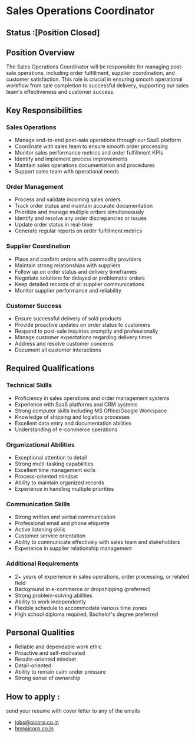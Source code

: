 # Sales Operations Coordinator

## Status :[Position Closed]

## Position Overview
The Sales Operations Coordinator will be responsible for managing post-sale operations, including order fulfillment, supplier coordination, and customer satisfaction. This role is crucial in ensuring smooth operational workflow from sale completion to successful delivery, supporting our sales team's effectiveness and customer success.

## Key Responsibilities

### Sales Operations
- Manage end-to-end post-sale operations through our SaaS platform
- Coordinate with sales team to ensure smooth order processing
- Monitor sales performance metrics and order fulfillment KPIs
- Identify and implement process improvements
- Maintain sales operations documentation and procedures
- Support sales team with operational needs

### Order Management
- Process and validate incoming sales orders
- Track order status and maintain accurate documentation
- Prioritize and manage multiple orders simultaneously
- Identify and resolve any order discrepancies or issues
- Update order status in real-time
- Generate regular reports on order fulfillment metrics

### Supplier Coordination
- Place and confirm orders with commodity providers
- Maintain strong relationships with suppliers
- Follow up on order status and delivery timeframes
- Negotiate solutions for delayed or problematic orders
- Keep detailed records of all supplier communications
- Monitor supplier performance and reliability

### Customer Success
- Ensure successful delivery of sold products
- Provide proactive updates on order status to customers
- Respond to post-sale inquiries promptly and professionally
- Manage customer expectations regarding delivery times
- Address and resolve customer concerns
- Document all customer interactions

## Required Qualifications

### Technical Skills
- Proficiency in sales operations and order management systems
- Experience with SaaS platforms and CRM systems
- Strong computer skills including MS Office/Google Workspace
- Knowledge of shipping and logistics processes
- Excellent data entry and documentation abilities
- Understanding of e-commerce operations

### Organizational Abilities
- Exceptional attention to detail
- Strong multi-tasking capabilities
- Excellent time management skills
- Process-oriented mindset
- Ability to maintain organized records
- Experience in handling multiple priorities

### Communication Skills
- Strong written and verbal communication
- Professional email and phone etiquette
- Active listening skills
- Customer service orientation
- Ability to communicate effectively with sales team and stakeholders
- Experience in supplier relationship management

### Additional Requirements
- 2+ years of experience in sales operations, order processing, or related field
- Background in e-commerce or dropshipping (preferred)
- Strong problem-solving abilities
- Ability to work independently
- Flexible schedule to accommodate various time zones
- High school diploma required, Bachelor's degree preferred

## Personal Qualities
- Reliable and dependable work ethic
- Proactive and self-motivated
- Results-oriented mindset
- Detail-oriented
- Ability to remain calm under pressure
- Strong sense of ownership



## How to apply :
send your resume with cover letter to any of the emails
 - jobs@aicorp.co.in
 - hr@aicorp.co.in
